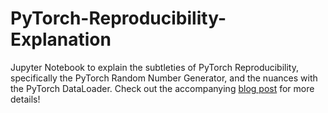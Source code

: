 # PyTorch-Reproducibility-Explanation
Jupyter Notebook to explain the subtleties of PyTorch Reproducibility, specifically the PyTorch Random Number Generator, and the nuances with the PyTorch DataLoader. Check out the accompanying [blog post](https://kenqgu.com/experiment-reproducibility-in-pytorch/) for more details!
